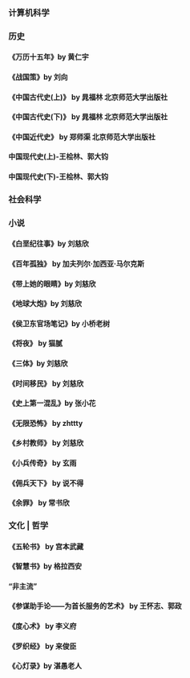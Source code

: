<!-- @format -->

### 计算机科学

### 历史

#### 《万历十五年》by 黄仁宇

#### 《战国策》by 刘向

#### 《中国古代史(上)》 by 晁福林 北京师范大学出版社

#### 《中国古代史(下)》 by 晁福林 北京师范大学出版社

#### 《中国近代史》 by 郑师渠 北京师范大学出版社

#### 中国现代史(上)-王桧林、郭大钧

#### 中国现代史(下)-王桧林、郭大钧

### 社会科学

### 小说

#### 《白垩纪往事》by 刘慈欣

#### 《百年孤独》 by 加夫列尔·加西亚·马尔克斯

#### 《带上她的眼睛》by 刘慈欣

#### 《地球大炮》by 刘慈欣

#### 《侯卫东官场笔记》by 小桥老树

#### 《将夜》 by 猫腻

#### 《三体》by 刘慈欣

#### 《时间移民》 by 刘慈欣

#### 《史上第一混乱》by 张小花

#### 《无限恐怖》 by zhttty

#### 《乡村教师》 by 刘慈欣

#### 《小兵传奇》 by 玄雨

#### 《佣兵天下》 by 说不得

#### 《余罪》 by 常书欣

### 文化 | 哲学

#### 《五轮书》 by 宫本武藏

#### 《智慧书》by 格拉西安

#### “非主流”

#### 《参谋助手论——为首长服务的艺术》 by 王怀志、郭政

#### 《度心术》 by 李义府

#### 《罗织经》 by 来俊臣

#### 《心灯录》by 湛愚老人
